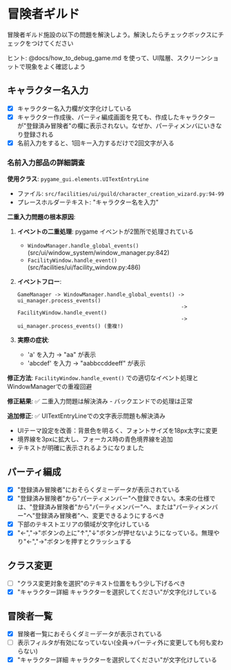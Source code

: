 # 冒険者ギルド

冒険者ギルド施設の以下の問題を解決しよう。解決したらチェックボックスにチェックをつけてください

ヒント: @docs/how_to_debug_game.md を使って、UI階層、スクリーンショットで現象をよく確認しよう

## キャラクター名入力

* [x] キャラクター名入力欄が文字化けしている
* [x] キャラクター作成後、パーティ編成画面を見ても、作成したキャラクターが"登録済み冒険者"の欄に表示されない。なぜか、パーティメンバにいきなり登録される
* [x] 名前入力をすると、1回キー入力するだけで2回文字が入る

### 名前入力部品の詳細調査

**使用クラス**: `pygame_gui.elements.UITextEntryLine`
- ファイル: `src/facilities/ui/guild/character_creation_wizard.py:94-99`
- プレースホルダーテキスト: "キャラクター名を入力"

**二重入力問題の根本原因**:
1. **イベントの二重処理**: pygame イベントが2箇所で処理されている
   - `WindowManager.handle_global_events()` (src/ui/window_system/window_manager.py:842)
   - `FacilityWindow.handle_event()` (src/facilities/ui/facility_window.py:486)

2. **イベントフロー**:
   ```
   GameManager -> WindowManager.handle_global_events() -> ui_manager.process_events()
                                                        -> FacilityWindow.handle_event() 
                                                        -> ui_manager.process_events() (重複!)
   ```

3. **実際の症状**:
   - 'a' を入力 → "aa" が表示
   - 'abcdef' を入力 → "aabbccddeeff" が表示

**修正方法**: `FacilityWindow.handle_event()` での適切なイベント処理とWindowManagerでの重複回避

**修正結果**: ✅ 二重入力問題は解決済み - バックエンドでの処理は正常

**追加修正**: ✅ UITextEntryLineでの文字表示問題も解決済み
- UIテーマ設定を改善：背景色を明るく、フォントサイズを18px太字に変更
- 境界線を3pxに拡大し、フォーカス時の青色境界線を追加
- テキストが明確に表示されるようになりました


## パーティ編成

* [x] "登録済み冒険者"におそらくダミーデータが表示されている
* [x] "登録済み冒険者"から"パーティメンバー"へ登録できない。本来の仕様では、"登録済み冒険者"から"パーティメンバー"へ、または"パーティメンバー"へ"登録済み冒険者"へ、変更できるようにするべき
* [x] 下部のテキストエリアの領域が文字化けしている
* [x] "←","→"ボタンの上に"↑","↓"ボタンが押せないようになっている。無理やり"←","→"ボタンを押すとクラッシュする

## クラス変更

* [ ] "クラス変更対象を選択"のテキスト位置をもう少し下げるべき
* [x] "キャラクター詳細 キャラクターを選択してください"が文字化けしている

## 冒険者一覧

* [x] 冒険者一覧におそらくダミーデータが表示されている
* [ ] 表示フィルタが有効になっていない(全員→パーティ外に変更しても何も変わらない)
* [x] "キャラクター詳細 キャラクターを選択してください"が文字化けしている
